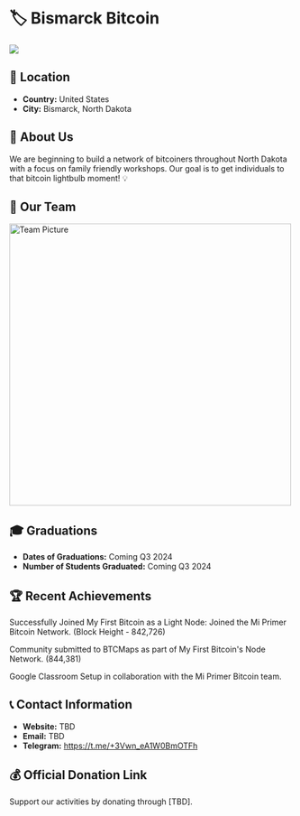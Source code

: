 # 🏷️ Bismarck Bitcoin
<img src="https://github.com/MyFirstBitcoin/Light-Node-Directory/blob/main/United%20States%20--%20Bismarck%20Bitcoin%20Meetup/Bismark-Bitcoin-Logo_horizontal%20dark%20bg%20slogan.png"> <!-- 1 picture maximum -->

## 📍 Location
- **Country:** United States
- **City:** Bismarck, North Dakota

## 📖 About Us
We are beginning to build a network of bitcoiners throughout North Dakota with a focus on family friendly workshops. Our goal is to get individuals to that bitcoin lightbulb moment! 💡

## 👥 Our Team 
<img src="https://github.com/MyFirstBitcoin/Light-Node-Directory/blob/main/United%20States%20--%20Bismarck%20Bitcoin%20Meetup/Bart_Bitcoin_Diploma_1.jpg" width="500" alt="Team Picture"> <!-- 1 picture maximum -->

## 🎓 Graduations
- **Dates of Graduations:** Coming Q3 2024
- **Number of Students Graduated:** Coming Q3 2024

## 🏆 Recent Achievements
Successfully Joined My First Bitcoin as a Light Node: Joined the Mi Primer Bitcoin Network. (Block Height - 842,726)

Community submitted to BTCMaps as part of My First Bitcoin's Node Network. (844,381)

Google Classroom Setup in collaboration with the Mi Primer Bitcoin team.

## 📞 Contact Information
- **Website:** TBD
- **Email:** TBD
- **Telegram:** https://t.me/+3Vwn_eA1W0BmOTFh

## 💰 Official Donation Link
Support our activities by donating through [TBD].
